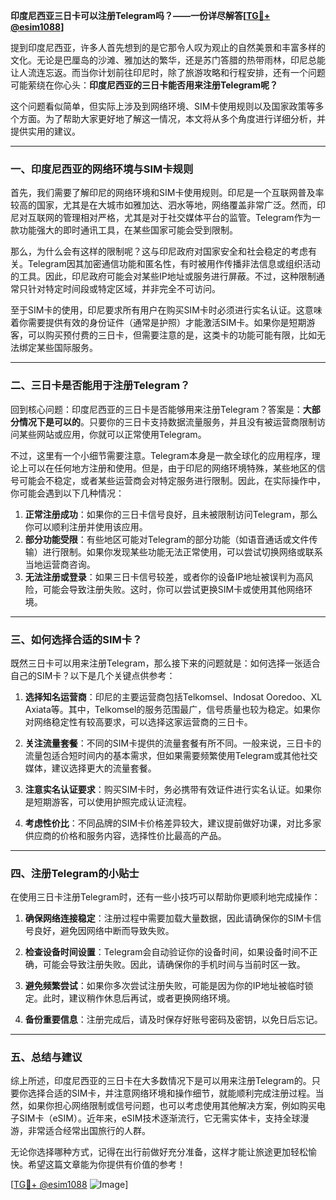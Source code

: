 **印度尼西亚三日卡可以注册Telegram吗？——一份详尽解答[[TG💪+ @esim1088](https://t.me/s/esim1088)]**

提到印度尼西亚，许多人首先想到的是它那令人叹为观止的自然美景和丰富多样的文化。无论是巴厘岛的沙滩、雅加达的繁华，还是苏门答腊的热带雨林，印尼总能让人流连忘返。而当你计划前往印尼时，除了旅游攻略和行程安排，还有一个问题可能萦绕在你心头：**印度尼西亚的三日卡能否用来注册Telegram呢？**

这个问题看似简单，但实际上涉及到网络环境、SIM卡使用规则以及国家政策等多个方面。为了帮助大家更好地了解这一情况，本文将从多个角度进行详细分析，并提供实用的建议。

---

### 一、印度尼西亚的网络环境与SIM卡规则

首先，我们需要了解印尼的网络环境和SIM卡使用规则。印尼是一个互联网普及率较高的国家，尤其是在大城市如雅加达、泗水等地，网络覆盖非常广泛。然而，印尼对互联网的管理相对严格，尤其是对于社交媒体平台的监管。Telegram作为一款功能强大的即时通讯工具，在某些国家可能会受到限制。

那么，为什么会有这样的限制呢？这与印尼政府对国家安全和社会稳定的考虑有关。Telegram因其加密通信功能和匿名性，有时被用作传播非法信息或组织活动的工具。因此，印尼政府可能会对某些IP地址或服务进行屏蔽。不过，这种限制通常只针对特定时间段或特定区域，并非完全不可访问。

至于SIM卡的使用，印尼要求所有用户在购买SIM卡时必须进行实名认证。这意味着你需要提供有效的身份证件（通常是护照）才能激活SIM卡。如果你是短期游客，可以购买预付费的三日卡，但需要注意的是，这类卡的功能可能有限，比如无法绑定某些国际服务。

---

### 二、三日卡是否能用于注册Telegram？

回到核心问题：印度尼西亚的三日卡是否能够用来注册Telegram？答案是：**大部分情况下是可以的**。只要你的三日卡支持数据流量服务，并且没有被运营商限制访问某些网站或应用，你就可以正常使用Telegram。

不过，这里有一个小细节需要注意。Telegram本身是一款全球化的应用程序，理论上可以在任何地方注册和使用。但是，由于印尼的网络环境特殊，某些地区的信号可能会不稳定，或者某些运营商会对特定服务进行限制。因此，在实际操作中，你可能会遇到以下几种情况：

1. **正常注册成功**：如果你的三日卡信号良好，且未被限制访问Telegram，那么你可以顺利注册并使用该应用。
2. **部分功能受限**：有些地区可能对Telegram的部分功能（如语音通话或文件传输）进行限制。如果你发现某些功能无法正常使用，可以尝试切换网络或联系当地运营商咨询。
3. **无法注册或登录**：如果三日卡信号较差，或者你的设备IP地址被误判为高风险，可能会导致注册失败。这时，你可以尝试更换SIM卡或使用其他网络环境。

---

### 三、如何选择合适的SIM卡？

既然三日卡可以用来注册Telegram，那么接下来的问题就是：如何选择一张适合自己的SIM卡？以下是几个关键点供参考：

1. **选择知名运营商**：印尼的主要运营商包括Telkomsel、Indosat Ooredoo、XL Axiata等。其中，Telkomsel的服务范围最广，信号质量也较为稳定。如果你对网络稳定性有较高要求，可以选择这家运营商的三日卡。
   
2. **关注流量套餐**：不同的SIM卡提供的流量套餐有所不同。一般来说，三日卡的流量包适合短时间内的基本需求，但如果需要频繁使用Telegram或其他社交媒体，建议选择更大的流量套餐。

3. **注意实名认证要求**：购买SIM卡时，务必携带有效证件进行实名认证。如果你是短期游客，可以使用护照完成认证流程。

4. **考虑性价比**：不同品牌的SIM卡价格差异较大，建议提前做好功课，对比多家供应商的价格和服务内容，选择性价比最高的产品。

---

### 四、注册Telegram的小贴士

在使用三日卡注册Telegram时，还有一些小技巧可以帮助你更顺利地完成操作：

1. **确保网络连接稳定**：注册过程中需要加载大量数据，因此请确保你的SIM卡信号良好，避免因网络中断而导致失败。

2. **检查设备时间设置**：Telegram会自动验证你的设备时间，如果设备时间不正确，可能会导致注册失败。因此，请确保你的手机时间与当前时区一致。

3. **避免频繁尝试**：如果你多次尝试注册失败，可能是因为你的IP地址被临时锁定。此时，建议稍作休息后再试，或者更换网络环境。

4. **备份重要信息**：注册完成后，请及时保存好账号密码及密钥，以免日后忘记。

---

### 五、总结与建议

综上所述，印度尼西亚的三日卡在大多数情况下是可以用来注册Telegram的。只要你选择合适的SIM卡，并注意网络环境和操作细节，就能顺利完成注册过程。当然，如果你担心网络限制或信号问题，也可以考虑使用其他解决方案，例如购买电子SIM卡（eSIM）。近年来，eSIM技术逐渐流行，它无需实体卡，支持全球漫游，非常适合经常出国旅行的人群。

无论你选择哪种方式，记得在出行前做好充分准备，这样才能让旅途更加轻松愉快。希望这篇文章能为你提供有价值的参考！

[[TG💪+ @esim1088](https://t.me/s/esim1088) ![Image](https://i.postimg.cc/4NQfJmqS/Snipaste-2025-05-13-00-14-12.png)]